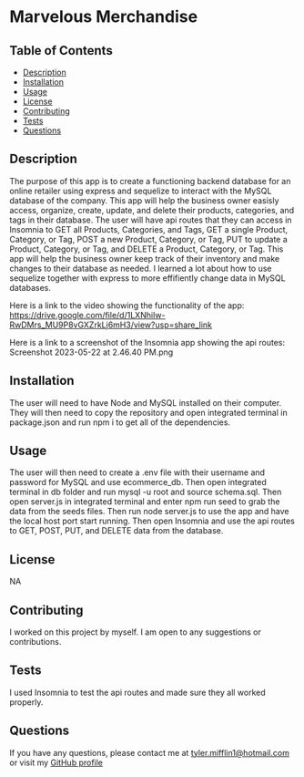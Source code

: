 # Marvelous Merchandise

## Table of Contents
* [Description](#description)
* [Installation](#installation)
* [Usage](#usage)
* [License](#license)
* [Contributing](#contributing)
* [Tests](#tests)
* [Questions](#questions)
## Description
The purpose of this app is to create a functioning backend database for an online retailer using express and sequelize to interact with the MySQL database of the company. This app will help the business owner easisly access, organize, create, update, and delete their products, categories, and tags in their database. The user will have api routes that they can access in Insomnia to GET all Products, Categories, and Tags, GET a single Product, Category, or Tag, POST a new Product, Category, or Tag, PUT to update a Product, Category, or Tag, and DELETE a Product, Category, or Tag. This app will help the business owner keep track of their inventory and make changes to their database as needed. I learned a lot about how to use sequelize together with express to more effifiently change data in MySQL databases.

Here is a link to the video showing the functionality of the app:
 https://drive.google.com/file/d/1LXNhiIw-RwDMrs_MU9P8vGXZrkLj6mH3/view?usp=share_link

 Here is a link to a screenshot of the Insomnia app showing the api routes:
 Screenshot 2023-05-22 at 2.46.40 PM.png

## Installation
The user will need to have Node and MySQL installed on their computer. They will then need to copy the repository and open integrated terminal in package.json and run npm i to get all of the dependencies. 
## Usage
The user will then need to create a .env file with their username and password for MySQL and use ecommerce_db. Then open integrated terminal in db folder and run mysql -u root and source schema.sql. Then open server.js in integrated terminal and enter npm run seed to grab the data from the seeds files. Then run node server.js to use the app and have the local host port start running. Then open Insomnia and use the api routes to GET, POST, PUT, and DELETE data from the database. 
## License
NA
## Contributing
I worked on this project by myself. I am open to any suggestions or contributions.
## Tests
I used Insomnia to test the api routes and made sure they all worked properly.
## Questions
If you have any questions, please contact me at [tyler.mifflin1@hotmail.com](mailto:tyler.mifflin1@hotmail.com) or visit my [GitHub profile](https://github.com/tylermifflin)
